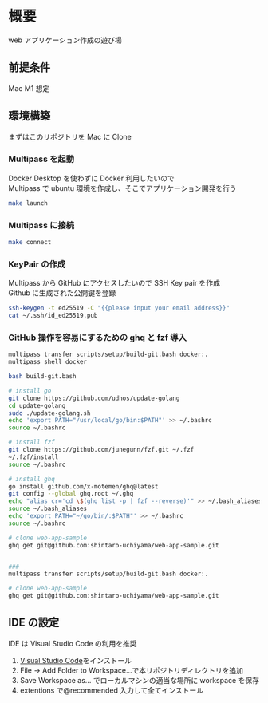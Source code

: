 # 概要

web アプリケーション作成の遊び場

## 前提条件

Mac M1 想定

## 環境構築

まずはこのリポジトリを Mac に Clone

### Multipass を起動

Docker Desktop を使わずに Docker 利用したいので  
Multipass で ubuntu 環境を作成し、そこでアプリケーション開発を行う

```zsh
make launch
```

### Multipass に接続

```zsh
make connect
```

### KeyPair の作成

Multipass から GitHub にアクセスしたいので SSH Key pair を作成  
Github に生成された公開鍵を登録

```zsh
ssh-keygen -t ed25519 -C "{{please input your email address}}"
cat ~/.ssh/id_ed25519.pub
```

### GitHub 操作を容易にするための ghq と fzf 導入

```zsh
multipass transfer scripts/setup/build-git.bash docker:.
multipass shell docker
```

```bash
bash build-git.bash
```

```bash
# install go
git clone https://github.com/udhos/update-golang
cd update-golang
sudo ./update-golang.sh
echo 'export PATH="/usr/local/go/bin:$PATH"' >> ~/.bashrc
source ~/.bashrc

# install fzf
git clone https://github.com/junegunn/fzf.git ~/.fzf
~/.fzf/install
source ~/.bashrc

# install ghq
go install github.com/x-motemen/ghq@latest
git config --global ghq.root ~/.ghq
echo "alias cr='cd \$(ghq list -p | fzf --reverse)'" >> ~/.bash_aliases
source ~/.bash_aliases
echo 'export PATH="~/go/bin/:$PATH"' >> ~/.bashrc
source ~/.bashrc

# clone web-app-sample
ghq get git@github.com:shintaro-uchiyama/web-app-sample.git


###
multipass transfer scripts/setup/build-git.bash docker:.

# clone web-app-sample
ghq get git@github.com:shintaro-uchiyama/web-app-sample.git
```

## IDE の設定

IDE は Visual Studio Code の利用を推奨

1. [Visual Studio Code](https://code.visualstudio.com/)をインストール
1. File -> Add Folder to Workspace...で本リポジトリディレクトリを追加
1. Save Workspace as... でローカルマシンの適当な場所に workspace を保存
1. extentions で@recommended 入力して全てインストール
